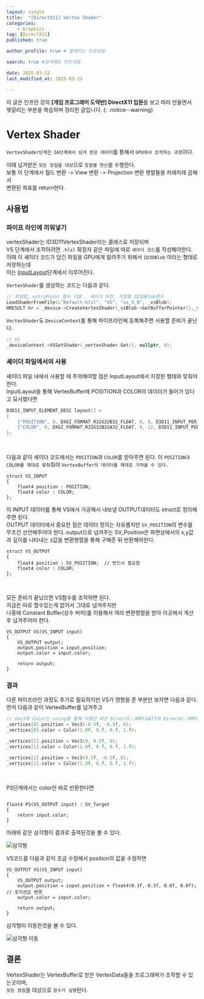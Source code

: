 ```yaml
---
layout: single
title:  "[DirectX11] Vertex Shader"
categories: 
    - Graphics
tag: [DirectX11]
published: true

author_profile: true # 옆에뜨는 프로파일

search: true #검색해도 안뜨게함

date: 2025-03-22
last_modified_at: 2025-03-23

---
```

이 글은 인프런 강의 **[게임 프로그래머 도약반] DirectX11 입문**를 보고 따라 만들면서 헷갈리는 부분을 복습하며 정리한 글입니다.
{: .notice--warning}

# Vertex Shader
`VertexShader단계`는 `IA단계에서 넘겨 받은 데이터`를 통해서 `GPU에서 조작하는 과정`이다.

이떄 넘겨받은 `모든 정점을 대상`으로 `정점별 연산`을 수행한다. <br>
보통 이 단계에서 월드 변환 -> View 변환 -> Projection 변환 행렬들을 차례차례 곱해서 <br>
변환된 좌표를 return한다.

## 사용법
### 파이프 라인에 끼워넣기
vertexShader는 ID3D11VertexShader라는 클래스로 저장되며<br>
VS 단계에서 조작하려면 `.hlsl` 확장자 같은 파일에 따로 `셰이더 코드`를 작성해야한다.<br>
이때 이 셰이더 코드가 담긴 파일을 GPU에게 알려주기 위해서 `ID3DBlob` 이라는 형태로 저장하는데<br>
이는 [InputLayout](https://novicehog.github.io/graphics/IA/#inputlayout)단계에서 이루어진다.


`VertexShader`를 생성하는 코드는 다음과 같다.
```cpp
// 파일명, entryPoint 함수 이름 , 셰이더 버전, 저장할 ID3DBlob변수
LoadShaderFromFile(L"Default.hlsl", "VS", "vs_5_0", _vsBlob);
HRESULT hr = _device->CreateVertexShader(_vsBlob->GetBufferPointer(),_vsBlob->GetBufferSize(), nullptr, _vertexShader.GetAddressOf());
```


`VectexShader`도 `DeviceContext`를 통해 파이프라인에 등록해주면 사용할 준비가 끝난다.
```cpp
// VS
_deviceContext->VSSetShader(_vertexShader.Get(), nullptr, 0);
```


### 셰이더 파일에서의 사용
셰이더 파일 내에서 사용할 때 주의해야할 점은 InputLayout에서 지정한 형태와 맞춰야한다.<br>
InputLayout을 통해 VertexBuffer에 POSITION과 COLOR의 데이터가 들어가 있다고 묘사했다면

```cpp
D3D11_INPUT_ELEMENT_DESC layout[] =
{
    {"POSITION", 0, DXGI_FORMAT_R32G32B32_FLOAT, 0, 0, D3D11_INPUT_PER_VERTEX_DATA,0},
    {"COLOR", 0, DXGI_FORMAT_R32G32B32A32_FLOAT, 0, 12, D3D11_INPUT_PER_VERTEX_DATA,0},
};
```

<br>


다음과 같이 셰이더 코드에서는 `POSITION`과 `COLOR`를 받아주면 된다.
이 `POSITION과 COLOR를 제대로 맞춰`줘야 `VertexBuffer의 데이터를 제대로 가져올 수 있다.`

```hlsl
struct VS_INPUT
{
    float4 position : POSITION;  
    float4 color : COLOR;
};
```


이 INPUT 데이터를 통해 VS에서 가공해서 내보낼 OUTPUT데이터도 struct로 정의해주면 된다.<br>
OUTPUT 데이터에서 중요한 점은 데이터 정의는 자유롭지만 `SV_POSITION`의 변수를 무조건 선언해주어야 한다.
output으로 넘겨주는 SV_Position은 화면상에서의 x,y값과 깊이를 나타내는 z값을 변환행렬을 통해 구해준 뒤 반환해야한다.

```hlsl
struct VS_OUTPUT
{
    float4 position : SV_POSITION;  // 반드시 필요함
    float4 color : COLOR;
};
```

<br>

모든 준비가 끝났으면 VS함수를 조작하면 된다.<br>
지금은 따로 할수있는게 없어서 그대로 넘겨주지만 <br>
나중에 Constant Buffer(상수 버퍼)를 이용해서 여러 변환행렬을 받아 이곳에서 계산 후 넘겨주어야 한다.<br>




```hlsl
VS_OUTPUT VS(VS_INPUT input)
{
    VS_OUTPUT output;
    output.position = input.position;
    output.color = input.color;
    
    return output;
}
```


### 결과
다른 파이프라인 과정도 추가로 필요하지만 VS가 영향을 준 부분만 보자면 다음과 같다.<br>
먼저 다음과 같이 VertexBuffer를 넘겨주고

```cpp
// Vec3와 Color는 using을 통해 이름만 바꾼 DirectX::XMFLOAT3와 DirectX::XMFLOAT4임
_vertices[0].position = Vec3(-0.5f, -0.5f, 0);
_vertices[0].color = Color(1.0f, 0.f, 0.f, 1.f);

_vertices[1].position = Vec3(0, 0.5f, 0);
_vertices[1].color = Color(1.0f, 0.f, 0.f, 1.f);

_vertices[2].position = Vec3(0.5f, -0.5f, 0);
_vertices[2].color = Color(1.0f, 0.f, 0.f, 1.f);
```
<br>

PS단계에서는 color만 바로 반환한다면

```hlsl

float4 PS(VS_OUTPUT input) : SV_Target
{
    return input.color;
}

```

아래와 같은 삼각형이 결과로 출력된것을 볼 수 있다.

![삼각형](https://github.com/user-attachments/assets/b6f49a9f-8a04-466c-b99a-45e73b974ab1)

VS코드를 다음과 같이 조금 수정해서 position의 값을 수정하면

```hlsl
VS_OUTPUT VS(VS_INPUT input)
{
    VS_OUTPUT output;
    output.position = input.position + float4(0.3f, 0.3f, 0.0f, 0.0f); // 포지션값 변경
    output.color = input.color;
    
    return output;
}
```

삼각형이 이동한것을 볼 수 있다.

![삼각형 이동](https://github.com/user-attachments/assets/d36d6aa2-c641-4787-bbec-85b4d31f07e9)



## 결론
VertexShader는 VertexBuffer로 받은 VertexData들을 프로그래머가 조작할 수 있는곳이며, <br>
`모든 정점`을 대상으로 `함수가 실행`된다.

